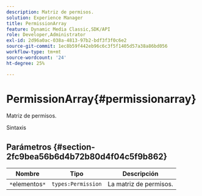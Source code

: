 ```yaml
---
description: Matriz de permisos.
solution: Experience Manager
title: PermissionArray
feature: Dynamic Media Classic,SDK/API
role: Developer,Administrator
exl-id: 2d96a0ac-038a-4813-97b2-bdf3f3f0c6e2
source-git-commit: 1ec8b59f442eb96c6c3f5f1405d57a38a86bd056
workflow-type: tm+mt
source-wordcount: '24'
ht-degree: 25%

---
```


# PermissionArray{#permissionarray}

Matriz de permisos.

Sintaxis

## Parámetros {#section-2fc9bea56b6d4b72b80d4f04c5f9b862}

| Nombre | Tipo | Descripción |
|---|---|---|
| `*`elementos`*` | `types:Permission` | La matriz de permisos. |
